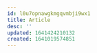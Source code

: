 ```yaml
---
id: l0u7opnawgkmgqvmbji9wx1
title: Article
desc: ''
updated: 1641424210132
created: 1641019574851
---
```



